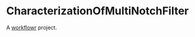 # CharacterizationOfMultiNotchFilter

A [workflowr][] project.

[workflowr]: https://github.com/jdblischak/workflowr
